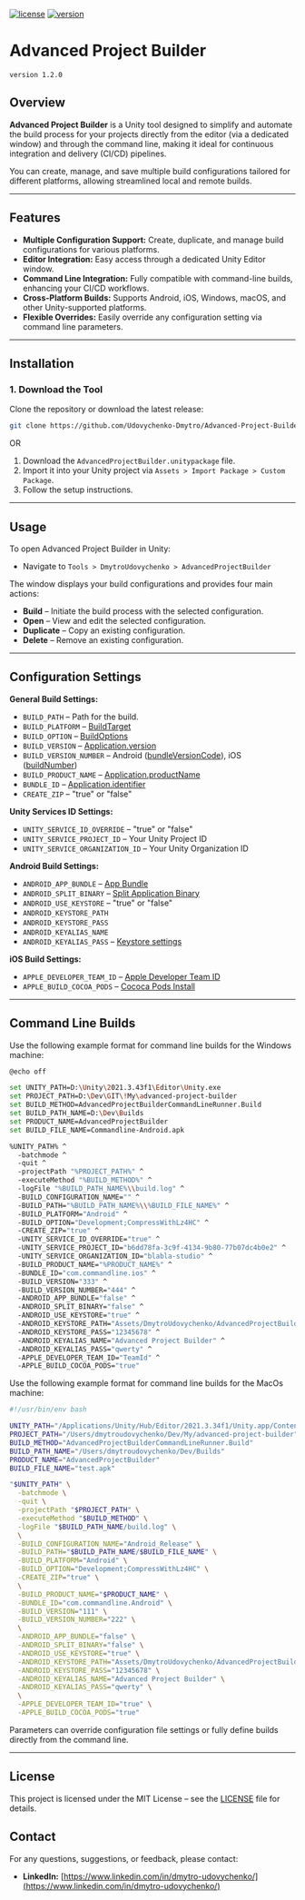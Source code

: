 [![license](https://img.shields.io/badge/license-MIT-red.svg)](LICENSE)
[![version](https://img.shields.io/badge/package-download-brightgreen.svg)](AdvancedProjectBuilder.unitypackage)

# Advanced Project Builder

`version 1.2.0`

## Overview

**Advanced Project Builder** is a Unity tool designed to simplify and automate the build process for your projects directly from the editor (via a dedicated window) and through the command line, making it ideal for continuous integration and delivery (CI/CD) pipelines.

You can create, manage, and save multiple build configurations tailored for different platforms, allowing streamlined local and remote builds.

---

## Features

- **Multiple Configuration Support:** Create, duplicate, and manage build configurations for various platforms.
- **Editor Integration:** Easy access through a dedicated Unity Editor window.
- **Command Line Integration:** Fully compatible with command-line builds, enhancing your CI/CD workflows.
- **Cross-Platform Builds:** Supports Android, iOS, Windows, macOS, and other Unity-supported platforms.
- **Flexible Overrides:** Easily override any configuration setting via command line parameters.

---

## Installation

### 1. **Download the Tool**

Clone the repository or download the latest release:

```bash
git clone https://github.com/Udovychenko-Dmytro/Advanced-Project-Builder.git
```

OR

1. Download the `AdvancedProjectBuilder.unitypackage` file.
2. Import it into your Unity project via `Assets > Import Package > Custom Package`.
3. Follow the setup instructions.

---

## Usage

To open Advanced Project Builder in Unity:

- Navigate to `Tools > DmytroUdovychenko > AdvancedProjectBuilder`

The window displays your build configurations and provides four main actions:

- **Build** – Initiate the build process with the selected configuration.
- **Open** – View and edit the selected configuration.
- **Duplicate** – Copy an existing configuration.
- **Delete** – Remove an existing configuration.

---

## Configuration Settings

**General Build Settings:**

- `BUILD_PATH` – Path for the build.
- `BUILD_PLATFORM` – [BuildTarget](https://docs.unity3d.com/6000.0/Documentation/ScriptReference/BuildTarget.html)
- `BUILD_OPTION` – [BuildOptions](https://docs.unity3d.com/6000.0/Documentation/ScriptReference/BuildOptions.html)
- `BUILD_VERSION` – [Application.version](https://docs.unity3d.com/6000.0/Documentation/ScriptReference/Application-version.html)
- `BUILD_VERSION_NUMBER` – Android ([bundleVersionCode](https://docs.unity3d.com/6000.0/Documentation/ScriptReference/PlayerSettings.Android-bundleVersionCode.html)), iOS ([buildNumber](https://docs.unity3d.com/6000.0/Documentation/ScriptReference/PlayerSettings.iOS-buildNumber.html))
- `BUILD_PRODUCT_NAME` – [Application.productName](https://docs.unity3d.com/6000.0/Documentation/ScriptReference/Application-productName.html)
- `BUNDLE_ID` – [Application.identifier](https://docs.unity3d.com/6000.0/Documentation/ScriptReference/Application-identifier.html)
- `CREATE_ZIP` – "true" or "false"

**Unity Services ID Settings:**

- `UNITY_SERVICE_ID_OVERRIDE` – "true" or "false"
- `UNITY_SERVICE_PROJECT_ID` – Your Unity Project ID
- `UNITY_SERVICE_ORGANIZATION_ID` – Your Unity Organization ID

**Android Build Settings:**

- `ANDROID_APP_BUNDLE` – [App Bundle](https://docs.unity3d.com/6000.0/Documentation/Manual/android-BuildProcess.html)
- `ANDROID_SPLIT_BINARY` – [Split Application Binary](https://docs.unity3d.com/6000.0/Documentation/ScriptReference/PlayerSettings.Android-splitApplicationBinary.html)
- `ANDROID_USE_KEYSTORE` – "true" or "false"
- `ANDROID_KEYSTORE_PATH`
- `ANDROID_KEYSTORE_PASS`
- `ANDROID_KEYALIAS_NAME`
- `ANDROID_KEYALIAS_PASS` – [Keystore settings](https://docs.unity3d.com/6000.0/Documentation/Manual/class-PlayerSettingsAndroid.html#projectkeystore)

**iOS Build Settings:**

- `APPLE_DEVELOPER_TEAM_ID` – [Apple Developer Team ID](https://docs.unity3d.com/6000.0/Documentation/ScriptReference/PlayerSettings.iOS-appleDeveloperTeamID.html)
- `APPLE_BUILD_COCOA_PODS` –  [Cococa Pods Install](https://guides.cocoapods.org/using/using-cocoapods)

---

## Command Line Builds

Use the following example format for command line builds for the Windows machine:

```bash
@echo off

set UNITY_PATH=D:\Unity\2021.3.43f1\Editor\Unity.exe
set PROJECT_PATH=D:\Dev\GIT\!My\advanced-project-builder
set BUILD_METHOD=AdvancedProjectBuilderCommandLineRunner.Build
set BUILD_PATH_NAME=D:\Dev\Builds
set PRODUCT_NAME=AdvancedProjectBuilder
set BUILD_FILE_NAME=Commandline-Android.apk

%UNITY_PATH% ^
  -batchmode ^
  -quit ^
  -projectPath "%PROJECT_PATH%" ^
  -executeMethod "%BUILD_METHOD%" ^
  -logFile "%BUILD_PATH_NAME%\\build.log" ^
  -BUILD_CONFIGURATION_NAME="" ^
  -BUILD_PATH="%BUILD_PATH_NAME%\\%BUILD_FILE_NAME%" ^
  -BUILD_PLATFORM="Android" ^
  -BUILD_OPTION="Development;CompressWithLz4HC" ^
  -CREATE_ZIP="true" ^
  -UNITY_SERVICE_ID_OVERRIDE="true" ^
  -UNITY_SERVICE_PROJECT_ID="b6dd78fa-3c9f-4134-9b80-77b07dc4b0e2" ^
  -UNITY_SERVICE_ORGANIZATION_ID="blabla-studio" ^
  -BUILD_PRODUCT_NAME="%PRODUCT_NAME%" ^
  -BUNDLE_ID="com.commandline.ios" ^
  -BUILD_VERSION="333" ^
  -BUILD_VERSION_NUMBER="444" ^
  -ANDROID_APP_BUNDLE="false" ^
  -ANDROID_SPLIT_BINARY="false" ^
  -ANDROID_USE_KEYSTORE="true" ^
  -ANDROID_KEYSTORE_PATH="Assets/DmytroUdovychenko/AdvancedProjectBuilder/Examples/key.keystore" ^
  -ANDROID_KEYSTORE_PASS="12345678" ^
  -ANDROID_KEYALIAS_NAME="Advanced Project Builder" ^
  -ANDROID_KEYALIAS_PASS="qwerty" ^
  -APPLE_DEVELOPER_TEAM_ID="TeamId" ^
  -APPLE_BUILD_COCOA_PODS="true"
```


Use the following example format for command line builds for the MacOs machine:

```bash
#!/usr/bin/env bash

UNITY_PATH="/Applications/Unity/Hub/Editor/2021.3.34f1/Unity.app/Contents/MacOS/Unity"
PROJECT_PATH="/Users/dmytroudovychenko/Dev/My/advanced-project-builder"
BUILD_METHOD="AdvancedProjectBuilderCommandLineRunner.Build"
BUILD_PATH_NAME="/Users/dmytroudovychenko/Dev/Builds"
PRODUCT_NAME="AdvancedProjectBuilder"
BUILD_FILE_NAME="test.apk"

"$UNITY_PATH" \
  -batchmode \
  -quit \
  -projectPath "$PROJECT_PATH" \
  -executeMethod "$BUILD_METHOD" \
  -logFile "$BUILD_PATH_NAME/build.log" \
  \
  -BUILD_CONFIGURATION_NAME="Android_Release" \
  -BUILD_PATH="$BUILD_PATH_NAME/$BUILD_FILE_NAME" \
  -BUILD_PLATFORM="Android" \
  -BUILD_OPTION="Development;CompressWithLz4HC" \
  -CREATE_ZIP="true" \
  \
  -BUILD_PRODUCT_NAME="$PRODUCT_NAME" \
  -BUNDLE_ID="com.commandline.Android" \
  -BUILD_VERSION="111" \
  -BUILD_VERSION_NUMBER="222" \
  \
  -ANDROID_APP_BUNDLE="false" \
  -ANDROID_SPLIT_BINARY="false" \
  -ANDROID_USE_KEYSTORE="true" \
  -ANDROID_KEYSTORE_PATH="Assets/DmytroUdovychenko/AdvancedProjectBuilder/Examples/key.keystore" \
  -ANDROID_KEYSTORE_PASS="12345678" \
  -ANDROID_KEYALIAS_NAME="Advanced Project Builder" \
  -ANDROID_KEYALIAS_PASS="qwerty" \
  \
  -APPLE_DEVELOPER_TEAM_ID="true" \
  -APPLE_BUILD_COCOA_PODS="true"
```




Parameters can override configuration file settings or fully define builds directly from the command line.

---

## License

This project is licensed under the MIT License – see the [LICENSE](LICENSE) file for details.

## Contact

For any questions, suggestions, or feedback, please contact:

- **LinkedIn:** [https://www.linkedin.com/in/dmytro-udovychenko/](https://www.linkedin.com/in/dmytro-udovychenko/)


